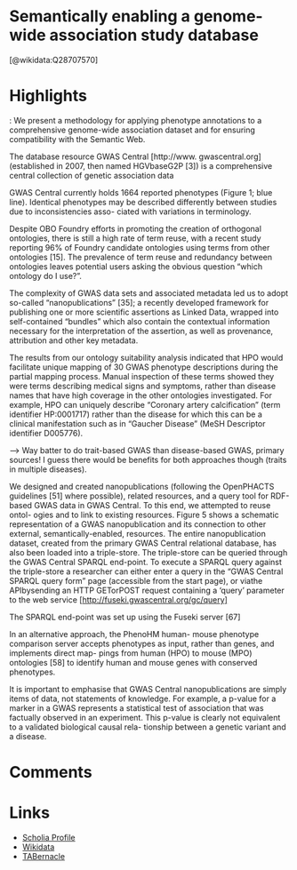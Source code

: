 
Semantically enabling a genome-wide association study database
==============================================================
  
  [@wikidata:Q28707570]  

# Highlights

: We present a methodology for applying phenotype annotations to a comprehensive genome-wide association dataset and for ensuring compatibility with the Semantic Web.

The database resource GWAS Central [http://www.
gwascentral.org] (established in 2007, then named HGVbaseG2P [3]) is a comprehensive central collection of genetic association data

GWAS Central currently holds 1664 reported phenotypes (Figure 1; blue line). Identical phenotypes may be described differently between studies due to inconsistencies asso- ciated with variations in terminology.

Despite OBO Foundry efforts in promoting the creation of orthogonal ontologies, there is still a high rate of term reuse, with a recent study reporting 96% of Foundry candidate ontologies using terms from other ontologies [15]. The prevalence of term reuse and redundancy between ontologies leaves potential users asking the obvious question “which ontology do I use?”.

The complexity of GWAS data sets and associated metadata led us to adopt so-called “nanopublications” [35]; a recently developed framework for publishing one or more scientific assertions as Linked Data, wrapped into self-contained “bundles” which also contain the contextual information necessary for the interpretation of the assertion, as well as provenance, attribution and other key metadata.

The results from our ontology suitability analysis indicated that HPO would facilitate unique mapping of 30 GWAS phenotype descriptions during the partial mapping process. Manual inspection of these terms showed they were terms describing medical signs and symptoms, rather than disease names that have high coverage in the other ontologies investigated. For example, HPO can uniquely describe “Coronary artery calcification” (term identifier HP:0001717) rather than the disease for which this can be a clinical manifestation such as in “Gaucher Disease” (MeSH Descriptor identifier D005776). 

--> Way batter to do trait-based GWAS than disease-based GWAS, primary sources! I guess there would be benefits for both approaches though (traits in multiple diseases).

We designed and created nanopublications (following the OpenPHACTS guidelines [51] where possible), related resources, and a query tool for RDF-based GWAS data in GWAS Central. To this end, we attempted to reuse ontol- ogies and to link to existing resources. Figure 5 shows a schematic representation of a GWAS nanopublication and its connection to other external, semantically-enabled, resources. The entire nanopublication dataset, created from the primary GWAS Central relational database, has also been loaded into a triple-store. The triple-store can be queried through the GWAS Central SPARQL end-point. To execute a SPARQL query against the triple-store a researcher can either enter a query in the “GWAS Central SPARQL query form” page (accessible from the start page), or viathe APIbysending an HTTP GETorPOST request containing a ‘query’ parameter to the web service [http://fuseki.gwascentral.org/gc/query]

The SPARQL end-point was set up using the Fuseki server [67]

In an alternative approach, the PhenoHM human- mouse phenotype comparison server accepts phenotypes as input, rather than genes, and implements direct map- pings from human (HPO) to mouse (MPO) ontologies [58] to identify human and mouse genes with conserved phenotypes.

It is important to emphasise that GWAS Central
nanopublications are simply items of data, not statements of knowledge. For example, a p-value for a marker in a GWAS represents a statistical test of association that was factually observed in an experiment. This p-value is clearly not equivalent to a validated biological causal rela- tionship between a genetic variant and a disease.


# Comments

# Links
  
 * [Scholia Profile](https://scholia.toolforge.org/work/Q28707570)  
 * [Wikidata](https://www.wikidata.org/wiki/Q28707570)  
 * [TABernacle](https://tabernacle.toolforge.org/?#/tab/manual/Q28707570/P921%3BP4510)  

